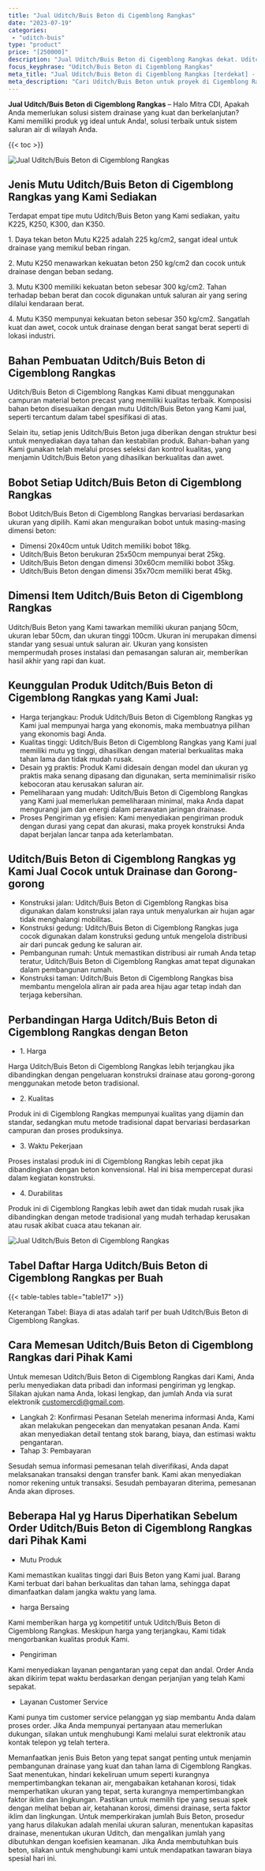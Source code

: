 ```yaml
---
title: "Jual Uditch/Buis Beton di Cigemblong Rangkas"
date: "2023-07-19"
categories:
 - "uditch-buis"
type: "product"
price: "[250000]"
description: "Jual Uditch/Buis Beton di Cigemblong Rangkas dekat. Uditch/Buis Beton ini umumnya dipakai dalam proyek konstruksi sebagai saluran pembuangan yang handal dan awet. Kontak kami untuk mendapatkan informasi lebih lanjut."
focus_keyphrase: "Uditch/Buis Beton di Cigemblong Rangkas"
meta_title: "Jual Uditch/Buis Beton di Cigemblong Rangkas [terdekat] - CDI"
meta_description: "Cari Uditch/Buis Beton untuk proyek di Cigemblong Rangkas? Kami menawarkan Uditch/Buis Beton yang berkualitas untuk infrastruktur saluran pembuangan. Segera dapatkan harga terbaik sekarang."
---
```


**Jual Uditch/Buis Beton di Cigemblong Rangkas** – Halo Mitra CDI, Apakah Anda memerlukan solusi sistem drainase yang kuat dan berkelanjutan? Kami memiliki produk yg ideal untuk Anda!, solusi terbaik untuk sistem saluran air di wilayah Anda.

{{< toc >}}

![Jual Uditch/Buis Beton di Cigemblong Rangkas](/images/uditch-buis/uditch-beton-08.jpg)

## Jenis Mutu Uditch/Buis Beton di Cigemblong Rangkas yang Kami Sediakan

Terdapat empat tipe mutu Uditch/Buis Beton yang Kami sediakan, yaitu K225, K250, K300, dan K350.

1\. Daya tekan beton Mutu K225 adalah 225 kg/cm2, sangat ideal untuk drainase yang memikul beban ringan.

2\. Mutu K250 menawarkan kekuatan beton 250 kg/cm2 dan cocok untuk drainase dengan beban sedang.

3\. Mutu K300 memiliki kekuatan beton sebesar 300 kg/cm2. Tahan terhadap beban berat dan cocok digunakan untuk saluran air yang sering dilalui kendaraan berat.

4\. Mutu K350 mempunyai kekuatan beton sebesar 350 kg/cm2. Sangatlah kuat dan awet, cocok untuk drainase dengan berat sangat berat seperti di lokasi industri.

## Bahan Pembuatan Uditch/Buis Beton di Cigemblong Rangkas

Uditch/Buis Beton di Cigemblong Rangkas Kami dibuat menggunakan campuran material beton precast yang memiliki kualitas terbaik. Komposisi bahan beton disesuaikan dengan mutu Uditch/Buis Beton yang Kami jual, seperti tercantum dalam tabel spesifikasi di atas.

Selain itu, setiap jenis Uditch/Buis Beton juga diberikan dengan struktur besi untuk menyediakan daya tahan dan kestabilan produk. Bahan-bahan yang Kami gunakan telah melalui proses seleksi dan kontrol kualitas, yang menjamin Uditch/Buis Beton yang dihasilkan berkualitas dan awet.

## Bobot Setiap Uditch/Buis Beton di Cigemblong Rangkas

Bobot Uditch/Buis Beton di Cigemblong Rangkas bervariasi berdasarkan ukuran yang dipilih. Kami akan menguraikan bobot untuk masing-masing dimensi beton:

*   Dimensi 20x40cm untuk Uditch memiliki bobot 18kg.
*   Uditch/Buis Beton berukuran 25x50cm mempunyai berat 25kg.
*   Uditch/Buis Beton dengan dimensi 30x60cm memiliki bobot 35kg.
*   Uditch/Buis Beton dengan dimensi 35x70cm memiliki berat 45kg.

## Dimensi Item Uditch/Buis Beton di Cigemblong Rangkas

Uditch/Buis Beton yang Kami tawarkan memiliki ukuran panjang 50cm, ukuran lebar 50cm, dan ukuran tinggi 100cm. Ukuran ini merupakan dimensi standar yang sesuai untuk saluran air. Ukuran yang konsisten mempermudah proses instalasi dan pemasangan saluran air, memberikan hasil akhir yang rapi dan kuat.

## Keunggulan Produk Uditch/Buis Beton di Cigemblong Rangkas yang Kami Jual:

*   Harga terjangkau: Produk Uditch/Buis Beton di Cigemblong Rangkas yg Kami jual mempunyai harga yang ekonomis, maka membuatnya pilihan yang ekonomis bagi Anda.
*   Kualitas tinggi: Uditch/Buis Beton di Cigemblong Rangkas yang Kami jual memiliki mutu yg tinggi, dihasilkan dengan material berkualitas maka tahan lama dan tidak mudah rusak.
*   Desain yg praktis: Produk Kami didesain dengan model dan ukuran yg praktis maka senang dipasang dan digunakan, serta meminimalisir risiko kebocoran atau kerusakan saluran air.
*   Pemeliharaan yang mudah: Uditch/Buis Beton di Cigemblong Rangkas yang Kami jual memerlukan pemeliharaan minimal, maka Anda dapat mengurangi jam dan energi dalam perawatan jaringan drainase.
*   Proses Pengiriman yg efisien: Kami menyediakan pengiriman produk dengan durasi yang cepat dan akurasi, maka proyek konstruksi Anda dapat berjalan lancar tanpa ada keterlambatan.

## Uditch/Buis Beton di Cigemblong Rangkas yg Kami Jual Cocok untuk Drainase dan Gorong-gorong

*   Konstruksi jalan: Uditch/Buis Beton di Cigemblong Rangkas bisa digunakan dalam konstruksi jalan raya untuk menyalurkan air hujan agar tidak menghalangi mobilitas.
*   Konstruksi gedung: Uditch/Buis Beton di Cigemblong Rangkas juga cocok digunakan dalam konstruksi gedung untuk mengelola distribusi air dari puncak gedung ke saluran air.
*   Pembangunan rumah: Untuk memastikan distribusi air rumah Anda tetap teratur, Uditch/Buis Beton di Cigemblong Rangkas amat tepat digunakan dalam pembangunan rumah.
*   Konstruksi taman: Uditch/Buis Beton di Cigemblong Rangkas bisa membantu mengelola aliran air pada area hijau agar tetap indah dan terjaga kebersihan.

## Perbandingan Harga Uditch/Buis Beton di Cigemblong Rangkas dengan Beton

*   1\. Harga

Harga Uditch/Buis Beton di Cigemblong Rangkas lebih terjangkau jika dibandingkan dengan pengeluaran konstruksi drainase atau gorong-gorong menggunakan metode beton tradisional.
*   2\. Kualitas

Produk ini di Cigemblong Rangkas mempunyai kualitas yang dijamin dan standar, sedangkan mutu metode tradisional dapat bervariasi berdasarkan campuran dan proses produksinya.
*   3\. Waktu Pekerjaan

Proses instalasi produk ini di Cigemblong Rangkas lebih cepat jika dibandingkan dengan beton konvensional. Hal ini bisa mempercepat durasi dalam kegiatan konstruksi.
*   4\. Durabilitas

Produk ini di Cigemblong Rangkas lebih awet dan tidak mudah rusak jika dibandingkan dengan metode tradisional yang mudah terhadap kerusakan atau rusak akibat cuaca atau tekanan air.

![Jual Uditch/Buis Beton di Cigemblong Rangkas](/images/uditch-buis/buis-beton-16.jpg)

## Tabel Daftar Harga Uditch/Buis Beton di Cigemblong Rangkas per Buah

{{< table-tables table="table17" >}}

Keterangan Tabel: Biaya di atas adalah tarif per buah Uditch/Buis Beton di Cigemblong Rangkas.

## Cara Memesan Uditch/Buis Beton di Cigemblong Rangkas dari Pihak Kami

Untuk memesan Uditch/Buis Beton di Cigemblong Rangkas dari Kami, Anda perlu menyediakan data pribadi dan informasi pengiriman yg lengkap. Silakan ajukan nama Anda, lokasi lengkap, dan jumlah Anda via surat elektronik customercdi@gmail.com.
*   Langkah 2: Konfirmasi Pesanan
Setelah menerima informasi Anda, Kami akan melakukan pengecekan dan menyatakan pesanan Anda. Kami akan menyediakan detail tentang stok barang, biaya, dan estimasi waktu pengantaran.
*   Tahap 3: Pembayaran

Sesudah semua informasi pemesanan telah diverifikasi, Anda dapat melaksanakan transaksi dengan transfer bank. Kami akan menyediakan nomor rekening untuk transaksi. Sesudah pembayaran diterima, pemesanan Anda akan diproses.

## Beberapa Hal yg Harus Diperhatikan Sebelum Order Uditch/Buis Beton di Cigemblong Rangkas dari Pihak Kami

*   Mutu Produk

Kami memastikan kualitas tinggi dari Buis Beton yang Kami jual. Barang Kami terbuat dari bahan berkualitas dan tahan lama, sehingga dapat dimanfaatkan dalam jangka waktu yang lama.
*   harga Bersaing

Kami memberikan harga yg kompetitif untuk Uditch/Buis Beton di Cigemblong Rangkas. Meskipun harga yang terjangkau, Kami tidak mengorbankan kualitas produk Kami.
*   Pengiriman

Kami menyediakan layanan pengantaran yang cepat dan andal. Order Anda akan dikirim tepat waktu berdasarkan dengan perjanjian yang telah Kami sepakat.
*   Layanan Customer Service

Kami punya tim customer service pelanggan yg siap membantu Anda dalam proses order. Jika Anda mempunyai pertanyaan atau memerlukan dukungan, silakan untuk menghubungi Kami melalui surat elektronik atau kontak telepon yg telah tertera.

Memanfaatkan jenis Buis Beton yang tepat sangat penting untuk menjamin pembangunan drainase yang kuat dan tahan lama di Cigemblong Rangkas. Saat menentukan, hindari kekeliruan umum seperti kurangnya mempertimbangkan tekanan air, mengabaikan ketahanan korosi, tidak memperhatikan ukuran yang tepat, serta kurangnya mempertimbangkan faktor iklim dan lingkungan. Pastikan untuk memilih tipe yang sesuai spek dengan melihat beban air, ketahanan korosi, dimensi drainase, serta faktor iklim dan lingkungan. Untuk memperkirakan jumlah Buis Beton, prosedur yang harus dilakukan adalah menilai ukuran saluran, menentukan kapasitas drainase, menentukan ukuran Uditch, dan mengalikan jumlah yang dibutuhkan dengan koefisien keamanan. Jika Anda membutuhkan buis beton, silakan untuk menghubungi kami untuk mendapatkan tawaran biaya spesial hari ini.